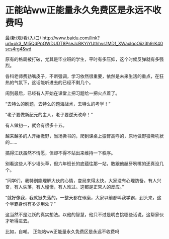 # 正能站ww正能量永久免费区是永远不收费吗

最/新/观/看/入/口/ http://www.baidu.com/link?url=ok3_Ml5QdPpOWDUDT8PseJcBKYiYUthhvs1MDf_XWaxIqoOiiz3h9rK40scs4rg4&wd

原有的格局被打破，尤其是毕业班的学生，平时有多压抑，这个时候反弹就有多强烈。

各科老师费劲嘴皮子，不断强调，学习依然很重要，依然是未来生活的重点，在狂热的气氛下，这话能听进去的已经不剩几个。

闹到最后，已经有人开始在课堂上把习题给一把火点着了。

“去特么的刷题，去特么的题海战术，去特么的考学！”

“老子要做新纪元的主人，老子要逆天改命！”

有人做初一，就会有很多十五。

越来越多的人开始撒野，当场撕书的，爬到课桌上振臂高呼的，原地做野狼嘶吼状的……

搞得江跃虽然不情愿，但却不得不站出来维持一下秩序。

别看这些人不少墙头草，但六年班长的底蕴往那一站，敢跟他龇牙咧嘴的还真没几个。

“同学们，我特别能理解大伙的心情，变局来得太快，大家没有心理防备。有人兴奋，有人失落，有人憧憬，有人难过。这都是正常人的反应。”

“就好像我，我就挺失落的，一整天都在琢磨，大家以前都叫我学霸，到头来，这个学霸身份有多少用处？”

这当然不是江跃的真实想法。以他的智慧，他只不过是明白挑哪些话说，这帮家伙才听得进去。

比如，自嘲。
正能站ww正能量永久免费区是永远不收费吗
